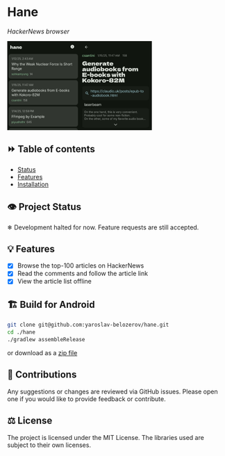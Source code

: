 # Hane 
*HackerNews browser*
<div style="display: flex; flex-direction: row;">
<img style="width: 33%;" alt="list view ui showcase" src="/misc/screenshots/list.jpg" />
<img style="width: 33%;" alt="article details ui showcase" src="/misc/screenshots/article.jpg" />
</div>

## ⏩ Table of contents
- [Status](#-project-status)
- [Features](#-features)
- [Installation](#-building)

## 👁 Project Status
❄ Development halted for now. Feature requests are still accepted.

## 💡 Features
- [x] Browse the top-100 articles on HackerNews
- [x] Read the comments and follow the article link
- [x] View the article list offline

## 🏗 Build for Android
```sh  
git clone git@github.com:yaroslav-belozerov/hane.git
cd ./hane
./gradlew assembleRelease
```
or download as a [zip file](https://github.com/yaroslav-belozerov/hane/archive/refs/heads/main.zip)

## 👥 Contributions
Any suggestions or changes are reviewed via GitHub issues. Please open one if you would like to provide feedback or contribute.

## ⚖ License
The project is licensed under the MIT License. The libraries used are subject to their own licenses.
